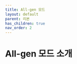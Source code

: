 ```yaml
---
title: All-gen 모드
layout: default
parent: 리본
has_children: true
nav_order: 2
---
```


# All-gen 모드 소개
